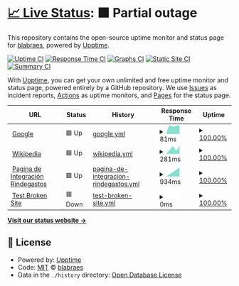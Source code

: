 # [📈 Live Status](https://blabraes.github.io/upptime): <!--live status--> **🟧 Partial outage**

This repository contains the open-source uptime monitor and status page for [blabraes](https://blabraes.github.io/upptime), powered by [Upptime](https://github.com/upptime/upptime).

[![Uptime CI](https://github.com/blabraes/upptime/workflows/Uptime%20CI/badge.svg)](https://github.com/blabraes/upptime/actions?query=workflow%3A%22Uptime+CI%22)
[![Response Time CI](https://github.com/blabraes/upptime/workflows/Response%20Time%20CI/badge.svg)](https://github.com/blabraes/upptime/actions?query=workflow%3A%22Response+Time+CI%22)
[![Graphs CI](https://github.com/blabraes/upptime/workflows/Graphs%20CI/badge.svg)](https://github.com/blabraes/upptime/actions?query=workflow%3A%22Graphs+CI%22)
[![Static Site CI](https://github.com/blabraes/upptime/workflows/Static%20Site%20CI/badge.svg)](https://github.com/blabraes/upptime/actions?query=workflow%3A%22Static+Site+CI%22)
[![Summary CI](https://github.com/blabraes/upptime/workflows/Summary%20CI/badge.svg)](https://github.com/blabraes/upptime/actions?query=workflow%3A%22Summary+CI%22)

With [Upptime](https://upptime.js.org), you can get your own unlimited and free uptime monitor and status page, powered entirely by a GitHub repository. We use [Issues](https://github.com/blabraes/upptime/issues) as incident reports, [Actions](https://github.com/blabraes/upptime/actions) as uptime monitors, and [Pages](https://blabraes.github.io/upptime) for the status page.

<!--start: status pages-->
<!-- This summary is generated by Upptime (https://github.com/upptime/upptime) -->
<!-- Do not edit this manually, your changes will be overwritten -->
<!-- prettier-ignore -->
| URL | Status | History | Response Time | Uptime |
| --- | ------ | ------- | ------------- | ------ |
| <img alt="" src="https://icons.duckduckgo.com/ip3/www.google.com.ico" height="13"> [Google](https://www.google.com) | 🟩 Up | [google.yml](https://github.com/blabraes/mascupt/commits/HEAD/history/google.yml) | <details><summary><img alt="Response time graph" src="./graphs/google/response-time-week.png" height="20"> 81ms</summary><br><a href="https://blabraes.github.io/mascupt/history/google"><img alt="Response time 81" src="https://img.shields.io/endpoint?url=https%3A%2F%2Fraw.githubusercontent.com%2Fblabraes%2Fmascupt%2FHEAD%2Fapi%2Fgoogle%2Fresponse-time.json"></a><br><a href="https://blabraes.github.io/mascupt/history/google"><img alt="24-hour response time 81" src="https://img.shields.io/endpoint?url=https%3A%2F%2Fraw.githubusercontent.com%2Fblabraes%2Fmascupt%2FHEAD%2Fapi%2Fgoogle%2Fresponse-time-day.json"></a><br><a href="https://blabraes.github.io/mascupt/history/google"><img alt="7-day response time 81" src="https://img.shields.io/endpoint?url=https%3A%2F%2Fraw.githubusercontent.com%2Fblabraes%2Fmascupt%2FHEAD%2Fapi%2Fgoogle%2Fresponse-time-week.json"></a><br><a href="https://blabraes.github.io/mascupt/history/google"><img alt="30-day response time 81" src="https://img.shields.io/endpoint?url=https%3A%2F%2Fraw.githubusercontent.com%2Fblabraes%2Fmascupt%2FHEAD%2Fapi%2Fgoogle%2Fresponse-time-month.json"></a><br><a href="https://blabraes.github.io/mascupt/history/google"><img alt="1-year response time 81" src="https://img.shields.io/endpoint?url=https%3A%2F%2Fraw.githubusercontent.com%2Fblabraes%2Fmascupt%2FHEAD%2Fapi%2Fgoogle%2Fresponse-time-year.json"></a></details> | <details><summary><a href="https://blabraes.github.io/mascupt/history/google">100.00%</a></summary><a href="https://blabraes.github.io/mascupt/history/google"><img alt="All-time uptime 100.00%" src="https://img.shields.io/endpoint?url=https%3A%2F%2Fraw.githubusercontent.com%2Fblabraes%2Fmascupt%2FHEAD%2Fapi%2Fgoogle%2Fuptime.json"></a><br><a href="https://blabraes.github.io/mascupt/history/google"><img alt="24-hour uptime 100.00%" src="https://img.shields.io/endpoint?url=https%3A%2F%2Fraw.githubusercontent.com%2Fblabraes%2Fmascupt%2FHEAD%2Fapi%2Fgoogle%2Fuptime-day.json"></a><br><a href="https://blabraes.github.io/mascupt/history/google"><img alt="7-day uptime 100.00%" src="https://img.shields.io/endpoint?url=https%3A%2F%2Fraw.githubusercontent.com%2Fblabraes%2Fmascupt%2FHEAD%2Fapi%2Fgoogle%2Fuptime-week.json"></a><br><a href="https://blabraes.github.io/mascupt/history/google"><img alt="30-day uptime 100.00%" src="https://img.shields.io/endpoint?url=https%3A%2F%2Fraw.githubusercontent.com%2Fblabraes%2Fmascupt%2FHEAD%2Fapi%2Fgoogle%2Fuptime-month.json"></a><br><a href="https://blabraes.github.io/mascupt/history/google"><img alt="1-year uptime 100.00%" src="https://img.shields.io/endpoint?url=https%3A%2F%2Fraw.githubusercontent.com%2Fblabraes%2Fmascupt%2FHEAD%2Fapi%2Fgoogle%2Fuptime-year.json"></a></details>
| <img alt="" src="https://icons.duckduckgo.com/ip3/en.wikipedia.org.ico" height="13"> [Wikipedia](https://en.wikipedia.org) | 🟩 Up | [wikipedia.yml](https://github.com/blabraes/mascupt/commits/HEAD/history/wikipedia.yml) | <details><summary><img alt="Response time graph" src="./graphs/wikipedia/response-time-week.png" height="20"> 281ms</summary><br><a href="https://blabraes.github.io/mascupt/history/wikipedia"><img alt="Response time 281" src="https://img.shields.io/endpoint?url=https%3A%2F%2Fraw.githubusercontent.com%2Fblabraes%2Fmascupt%2FHEAD%2Fapi%2Fwikipedia%2Fresponse-time.json"></a><br><a href="https://blabraes.github.io/mascupt/history/wikipedia"><img alt="24-hour response time 281" src="https://img.shields.io/endpoint?url=https%3A%2F%2Fraw.githubusercontent.com%2Fblabraes%2Fmascupt%2FHEAD%2Fapi%2Fwikipedia%2Fresponse-time-day.json"></a><br><a href="https://blabraes.github.io/mascupt/history/wikipedia"><img alt="7-day response time 281" src="https://img.shields.io/endpoint?url=https%3A%2F%2Fraw.githubusercontent.com%2Fblabraes%2Fmascupt%2FHEAD%2Fapi%2Fwikipedia%2Fresponse-time-week.json"></a><br><a href="https://blabraes.github.io/mascupt/history/wikipedia"><img alt="30-day response time 281" src="https://img.shields.io/endpoint?url=https%3A%2F%2Fraw.githubusercontent.com%2Fblabraes%2Fmascupt%2FHEAD%2Fapi%2Fwikipedia%2Fresponse-time-month.json"></a><br><a href="https://blabraes.github.io/mascupt/history/wikipedia"><img alt="1-year response time 281" src="https://img.shields.io/endpoint?url=https%3A%2F%2Fraw.githubusercontent.com%2Fblabraes%2Fmascupt%2FHEAD%2Fapi%2Fwikipedia%2Fresponse-time-year.json"></a></details> | <details><summary><a href="https://blabraes.github.io/mascupt/history/wikipedia">100.00%</a></summary><a href="https://blabraes.github.io/mascupt/history/wikipedia"><img alt="All-time uptime 100.00%" src="https://img.shields.io/endpoint?url=https%3A%2F%2Fraw.githubusercontent.com%2Fblabraes%2Fmascupt%2FHEAD%2Fapi%2Fwikipedia%2Fuptime.json"></a><br><a href="https://blabraes.github.io/mascupt/history/wikipedia"><img alt="24-hour uptime 100.00%" src="https://img.shields.io/endpoint?url=https%3A%2F%2Fraw.githubusercontent.com%2Fblabraes%2Fmascupt%2FHEAD%2Fapi%2Fwikipedia%2Fuptime-day.json"></a><br><a href="https://blabraes.github.io/mascupt/history/wikipedia"><img alt="7-day uptime 100.00%" src="https://img.shields.io/endpoint?url=https%3A%2F%2Fraw.githubusercontent.com%2Fblabraes%2Fmascupt%2FHEAD%2Fapi%2Fwikipedia%2Fuptime-week.json"></a><br><a href="https://blabraes.github.io/mascupt/history/wikipedia"><img alt="30-day uptime 100.00%" src="https://img.shields.io/endpoint?url=https%3A%2F%2Fraw.githubusercontent.com%2Fblabraes%2Fmascupt%2FHEAD%2Fapi%2Fwikipedia%2Fuptime-month.json"></a><br><a href="https://blabraes.github.io/mascupt/history/wikipedia"><img alt="1-year uptime 100.00%" src="https://img.shields.io/endpoint?url=https%3A%2F%2Fraw.githubusercontent.com%2Fblabraes%2Fmascupt%2FHEAD%2Fapi%2Fwikipedia%2Fuptime-year.json"></a></details>
| <img alt="" src="https://icons.duckduckgo.com/ip3/rdmasc.duckdns.org.ico" height="13"> [Pagina de Integración Rindegastos](http://rdmasc.duckdns.org/) | 🟩 Up | [pagina-de-integracion-rindegastos.yml](https://github.com/blabraes/mascupt/commits/HEAD/history/pagina-de-integracion-rindegastos.yml) | <details><summary><img alt="Response time graph" src="./graphs/pagina-de-integracion-rindegastos/response-time-week.png" height="20"> 934ms</summary><br><a href="https://blabraes.github.io/mascupt/history/pagina-de-integracion-rindegastos"><img alt="Response time 934" src="https://img.shields.io/endpoint?url=https%3A%2F%2Fraw.githubusercontent.com%2Fblabraes%2Fmascupt%2FHEAD%2Fapi%2Fpagina-de-integracion-rindegastos%2Fresponse-time.json"></a><br><a href="https://blabraes.github.io/mascupt/history/pagina-de-integracion-rindegastos"><img alt="24-hour response time 934" src="https://img.shields.io/endpoint?url=https%3A%2F%2Fraw.githubusercontent.com%2Fblabraes%2Fmascupt%2FHEAD%2Fapi%2Fpagina-de-integracion-rindegastos%2Fresponse-time-day.json"></a><br><a href="https://blabraes.github.io/mascupt/history/pagina-de-integracion-rindegastos"><img alt="7-day response time 934" src="https://img.shields.io/endpoint?url=https%3A%2F%2Fraw.githubusercontent.com%2Fblabraes%2Fmascupt%2FHEAD%2Fapi%2Fpagina-de-integracion-rindegastos%2Fresponse-time-week.json"></a><br><a href="https://blabraes.github.io/mascupt/history/pagina-de-integracion-rindegastos"><img alt="30-day response time 934" src="https://img.shields.io/endpoint?url=https%3A%2F%2Fraw.githubusercontent.com%2Fblabraes%2Fmascupt%2FHEAD%2Fapi%2Fpagina-de-integracion-rindegastos%2Fresponse-time-month.json"></a><br><a href="https://blabraes.github.io/mascupt/history/pagina-de-integracion-rindegastos"><img alt="1-year response time 934" src="https://img.shields.io/endpoint?url=https%3A%2F%2Fraw.githubusercontent.com%2Fblabraes%2Fmascupt%2FHEAD%2Fapi%2Fpagina-de-integracion-rindegastos%2Fresponse-time-year.json"></a></details> | <details><summary><a href="https://blabraes.github.io/mascupt/history/pagina-de-integracion-rindegastos">100.00%</a></summary><a href="https://blabraes.github.io/mascupt/history/pagina-de-integracion-rindegastos"><img alt="All-time uptime 100.00%" src="https://img.shields.io/endpoint?url=https%3A%2F%2Fraw.githubusercontent.com%2Fblabraes%2Fmascupt%2FHEAD%2Fapi%2Fpagina-de-integracion-rindegastos%2Fuptime.json"></a><br><a href="https://blabraes.github.io/mascupt/history/pagina-de-integracion-rindegastos"><img alt="24-hour uptime 100.00%" src="https://img.shields.io/endpoint?url=https%3A%2F%2Fraw.githubusercontent.com%2Fblabraes%2Fmascupt%2FHEAD%2Fapi%2Fpagina-de-integracion-rindegastos%2Fuptime-day.json"></a><br><a href="https://blabraes.github.io/mascupt/history/pagina-de-integracion-rindegastos"><img alt="7-day uptime 100.00%" src="https://img.shields.io/endpoint?url=https%3A%2F%2Fraw.githubusercontent.com%2Fblabraes%2Fmascupt%2FHEAD%2Fapi%2Fpagina-de-integracion-rindegastos%2Fuptime-week.json"></a><br><a href="https://blabraes.github.io/mascupt/history/pagina-de-integracion-rindegastos"><img alt="30-day uptime 100.00%" src="https://img.shields.io/endpoint?url=https%3A%2F%2Fraw.githubusercontent.com%2Fblabraes%2Fmascupt%2FHEAD%2Fapi%2Fpagina-de-integracion-rindegastos%2Fuptime-month.json"></a><br><a href="https://blabraes.github.io/mascupt/history/pagina-de-integracion-rindegastos"><img alt="1-year uptime 100.00%" src="https://img.shields.io/endpoint?url=https%3A%2F%2Fraw.githubusercontent.com%2Fblabraes%2Fmascupt%2FHEAD%2Fapi%2Fpagina-de-integracion-rindegastos%2Fuptime-year.json"></a></details>
| <img alt="" src="https://icons.duckduckgo.com/ip3/thissitedoesnotexist.koj.co.ico" height="13"> [Test Broken Site](https://thissitedoesnotexist.koj.co) | 🟥 Down | [test-broken-site.yml](https://github.com/blabraes/mascupt/commits/HEAD/history/test-broken-site.yml) | <details><summary><img alt="Response time graph" src="./graphs/test-broken-site/response-time-week.png" height="20"> 0ms</summary><br><a href="https://blabraes.github.io/mascupt/history/test-broken-site"><img alt="Response time 0" src="https://img.shields.io/endpoint?url=https%3A%2F%2Fraw.githubusercontent.com%2Fblabraes%2Fmascupt%2FHEAD%2Fapi%2Ftest-broken-site%2Fresponse-time.json"></a><br><a href="https://blabraes.github.io/mascupt/history/test-broken-site"><img alt="24-hour response time 0" src="https://img.shields.io/endpoint?url=https%3A%2F%2Fraw.githubusercontent.com%2Fblabraes%2Fmascupt%2FHEAD%2Fapi%2Ftest-broken-site%2Fresponse-time-day.json"></a><br><a href="https://blabraes.github.io/mascupt/history/test-broken-site"><img alt="7-day response time 0" src="https://img.shields.io/endpoint?url=https%3A%2F%2Fraw.githubusercontent.com%2Fblabraes%2Fmascupt%2FHEAD%2Fapi%2Ftest-broken-site%2Fresponse-time-week.json"></a><br><a href="https://blabraes.github.io/mascupt/history/test-broken-site"><img alt="30-day response time 0" src="https://img.shields.io/endpoint?url=https%3A%2F%2Fraw.githubusercontent.com%2Fblabraes%2Fmascupt%2FHEAD%2Fapi%2Ftest-broken-site%2Fresponse-time-month.json"></a><br><a href="https://blabraes.github.io/mascupt/history/test-broken-site"><img alt="1-year response time 0" src="https://img.shields.io/endpoint?url=https%3A%2F%2Fraw.githubusercontent.com%2Fblabraes%2Fmascupt%2FHEAD%2Fapi%2Ftest-broken-site%2Fresponse-time-year.json"></a></details> | <details><summary><a href="https://blabraes.github.io/mascupt/history/test-broken-site">100.00%</a></summary><a href="https://blabraes.github.io/mascupt/history/test-broken-site"><img alt="All-time uptime 100.00%" src="https://img.shields.io/endpoint?url=https%3A%2F%2Fraw.githubusercontent.com%2Fblabraes%2Fmascupt%2FHEAD%2Fapi%2Ftest-broken-site%2Fuptime.json"></a><br><a href="https://blabraes.github.io/mascupt/history/test-broken-site"><img alt="24-hour uptime 100.00%" src="https://img.shields.io/endpoint?url=https%3A%2F%2Fraw.githubusercontent.com%2Fblabraes%2Fmascupt%2FHEAD%2Fapi%2Ftest-broken-site%2Fuptime-day.json"></a><br><a href="https://blabraes.github.io/mascupt/history/test-broken-site"><img alt="7-day uptime 100.00%" src="https://img.shields.io/endpoint?url=https%3A%2F%2Fraw.githubusercontent.com%2Fblabraes%2Fmascupt%2FHEAD%2Fapi%2Ftest-broken-site%2Fuptime-week.json"></a><br><a href="https://blabraes.github.io/mascupt/history/test-broken-site"><img alt="30-day uptime 100.00%" src="https://img.shields.io/endpoint?url=https%3A%2F%2Fraw.githubusercontent.com%2Fblabraes%2Fmascupt%2FHEAD%2Fapi%2Ftest-broken-site%2Fuptime-month.json"></a><br><a href="https://blabraes.github.io/mascupt/history/test-broken-site"><img alt="1-year uptime 100.00%" src="https://img.shields.io/endpoint?url=https%3A%2F%2Fraw.githubusercontent.com%2Fblabraes%2Fmascupt%2FHEAD%2Fapi%2Ftest-broken-site%2Fuptime-year.json"></a></details>

<!--end: status pages-->

[**Visit our status website →**](https://blabraes.github.io/upptime)

## 📄 License

- Powered by: [Upptime](https://github.com/upptime/upptime)
- Code: [MIT](./LICENSE) © [blabraes](https://blabraes.github.io/upptime)
- Data in the `./history` directory: [Open Database License](https://opendatacommons.org/licenses/odbl/1-0/)
